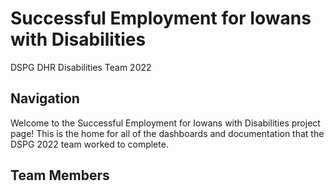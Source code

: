 Successful Employment for Iowans with Disabilities
================
DSPG DHR Disabilities Team 2022

<!-- README.md is generated from README.Rmd. Please edit that file -->
<!-- badges: start -->
<!-- badges: end -->

## Navigation

Welcome to the Successful Employment for Iowans with Disabilities
project page! This is the home for all of the dashboards and
documentation that the DSPG 2022 team worked to complete.

## Team Members
